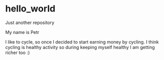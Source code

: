 # hello_world
Just another repository

My name is Petr

I like to cycle, so once I decided to start earning money by cycling. I think cycling is healthy activity so during keeping myself healthy I am getting richer too :)

